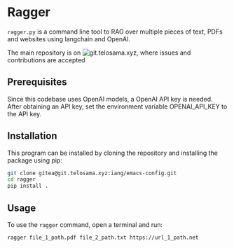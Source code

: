 Ragger
======
```ragger.py``` is a command line tool to RAG over multiple pieces of text, PDFs and websites using langchain and OpenAI.

The main repository is on ![git.telosama.xyz](https://git.telosama.xyz/iang/ragger), where issues and contributions are accepted

## Prerequisites
Since this codebase uses OpenAI models, a OpenAI API key is needed.
After obtaining an API key, set the environment variable OPENAI_API_KEY to the API key.

## Installation
This program can be installed by cloning the repository and installing the package using pip:
```bash
git clone gitea@git.telosama.xyz:iang/emacs-config.git
cd ragger
pip install .
```

## Usage
To use the `ragger` command, open a terminal and run:
```bash
ragger file_1_path.pdf file_2_path.txt https://url_1_path.net
```